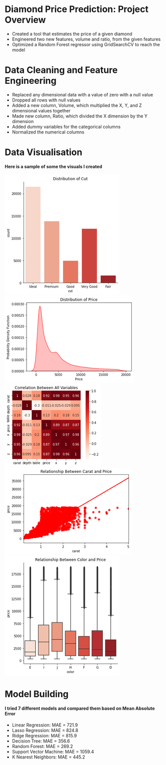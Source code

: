 # Diamond Price Prediction: Project Overview 
- Created a tool that estimates the price of a  given diamond 
- Engineered two new features, volume and ratio, from the given features
- Optimized a Random Forest regressor using GridSearchCV to reach the model

# Data Cleaning and Feature Engineering
- Replaced any dimensional data with a value of zero with a null value
- Dropped all rows with null values
- Added a new column, Volume, which multiplied the X, Y, and Z dimensional values together
- Made new column, Ratio, which divided the X dimension by the Y dimension
- Added dummy variables for the categorical columns
- Normalized the numerical columns

# Data Visualisation
#### Here is a sample of some the visuals I created ####
![](diamond_images/download.png)
![](diamond_images/download-1.png)
![](diamond_images/download-2.png)
![](diamond_images/download-3.png)
![](diamond_images/download-4.png)

# Model Building
#### I tried 7 different models and compared them based on Mean Absolute Error ####
- Linear Regression: MAE = 721.9
- Lasso Regression: MAE = 824.8
- Ridge Regression: MAE = 815.9
- Decision Tree: MAE = 356.6
- Random Forest: MAE = 269.2
- Support Vector Machine: MAE = 1059.4
- K Nearest Neighbors: MAE = 445.2
